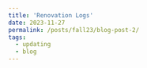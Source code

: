 ```yaml
---
title: 'Renovation Logs'
date: 2023-11-27
permalink: /posts/fall23/blog-post-2/
tags:
  - updating
  - blog
---
```



